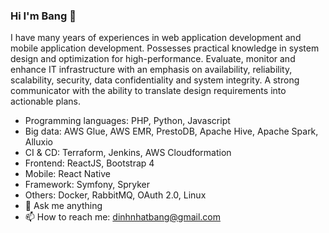 ### Hi I'm Bang 👋

I have many years of experiences in web application development and mobile application development. Possesses practical knowledge in system design and optimization for high-performance. Evaluate, monitor and enhance IT infrastructure with an emphasis on availability, reliability, scalability, security, data confidentiality and system integrity. A strong communicator with the ability to translate design requirements into actionable plans.
- Programming languages: PHP, Python, Javascript
- Big data: AWS Glue, AWS EMR, PrestoDB, Apache Hive, Apache Spark, Alluxio
- CI & CD: Terraform, Jenkins, AWS Cloudformation
- Frontend: ReactJS, Bootstrap 4
- Mobile: React Native
- Framework: Symfony, Spryker
- Others: Docker, RabbitMQ, OAuth 2.0, Linux
- 💬 Ask me anything
- 📫 How to reach me: dinhnhatbang@gmail.com
